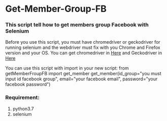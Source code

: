 # Get-Member-Group-FB
### This script tell how to get members group Facebook with Selenium

Before you use this script, you must have chromedriver or geckodriver for running selenium and the webdriver must fix with you Chrome and Firefox version and your OS.
You can get chromedriver in <a href="https://chromedriver.chromium.org/downloads">Here</a> and Geckodriver in <a href="https://github.com/mozilla/geckodriver/releases">Here</a>

You can use this script with import in your new script:
from getMemberFroupFB import get_member
get_member(id_group="you must input id facebook group", email="your facebook email", password="your facebook password")

### Requirement:
1. python3.7
2. selenium
